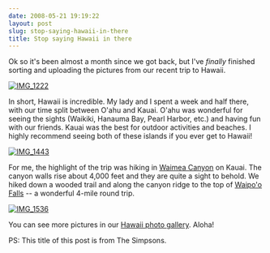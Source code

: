 ```yaml
---
date: 2008-05-21 19:19:22
layout: post
slug: stop-saying-hawaii-in-there
title: Stop saying Hawaii in there
---
```


Ok so it's been almost a month since we got back, but I've _finally_ finished sorting and uploading the pictures from our recent trip to Hawaii.



[![IMG_1222](http://farm4.static.flickr.com/3135/2512445376_707d5188aa.jpg)](http://www.flickr.com/photos/geldmacher/2512445376/)



In short, Hawaii is incredible. My lady and I spent a week and half there, with our time split between O'ahu and Kauai. O'ahu was wonderful for seeing the sights (Waikiki, Hanauma Bay, Pearl Harbor, etc.) and having fun with our friends. Kauai was the best for outdoor activities and beaches. I highly recommend seeing both of these islands if you ever get to Hawaii!



[![IMG_1443](http://farm3.static.flickr.com/2408/2511648135_3a94295baf.jpg)](http://www.flickr.com/photos/geldmacher/2511648135/)



For me, the highlight of the trip was hiking in [Waimea Canyon](http://en.wikipedia.org/wiki/Waimea_Canyon) on Kauai. The canyon walls rise about 4,000 feet and they are quite a sight to behold. We hiked down a wooded trail and along the canyon ridge to the top of [Waipo'o Falls](http://www.waterfallswest.com/waterfall.php?id=168) -- a wonderful 4-mile round trip.



[![IMG_1536](http://farm3.static.flickr.com/2180/2511673075_b79cc127ae.jpg)](http://www.flickr.com/photos/geldmacher/2511673075/)



You can see more pictures in our [Hawaii photo gallery](http://www.flickr.com/photos/geldmacher/sets/72157605182901204/). Aloha!

PS: This title of this post is from The Simpsons.
